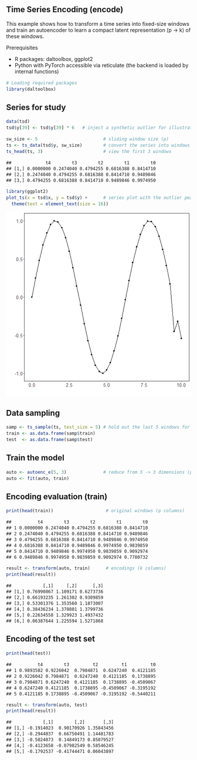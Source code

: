 ## Time Series Encoding (encode)

This example shows how to transform a time series into fixed-size windows and train an autoencoder to learn a compact latent representation (p -> k) of these windows.

Prerequisites
- R packages: daltoolbox, ggplot2
- Python with PyTorch accessible via reticulate (the backend is loaded by internal functions)


``` r
# Loading required packages
library(daltoolbox)
```

## Series for study


``` r
data(tsd)
tsd$y[39] <- tsd$y[39] * 6   # inject a synthetic outlier for illustration in the plot
```


``` r
sw_size <- 5                         # sliding window size (p)
ts <- ts_data(tsd$y, sw_size)        # convert the series into windows with p columns
ts_head(ts, 3)                       # view the first 3 windows
```

```
##             t4        t3        t2        t1        t0
## [1,] 0.0000000 0.2474040 0.4794255 0.6816388 0.8414710
## [2,] 0.2474040 0.4794255 0.6816388 0.8414710 0.9489846
## [3,] 0.4794255 0.6816388 0.8414710 0.9489846 0.9974950
```


``` r
library(ggplot2)
plot_ts(x = tsd$x, y = tsd$y) +      # series plot with the outlier peak
  theme(text = element_text(size = 16))
```

![plot of chunk unnamed-chunk-4](fig/ts_encode/unnamed-chunk-4-1.png)

## Data sampling


``` r
samp <- ts_sample(ts, test_size = 5) # hold out the last 5 windows for test
train <- as.data.frame(samp$train)
test  <- as.data.frame(samp$test)
```

## Train the model


``` r
auto <- autoenc_e(5, 3)              # reduce from 5 -> 3 dimensions (p -> k)
auto <- fit(auto, train)
```

## Encoding evaluation (train)


``` r
print(head(train))                    # original windows (p columns)
```

```
##          t4        t3        t2        t1        t0
## 1 0.0000000 0.2474040 0.4794255 0.6816388 0.8414710
## 2 0.2474040 0.4794255 0.6816388 0.8414710 0.9489846
## 3 0.4794255 0.6816388 0.8414710 0.9489846 0.9974950
## 4 0.6816388 0.8414710 0.9489846 0.9974950 0.9839859
## 5 0.8414710 0.9489846 0.9974950 0.9839859 0.9092974
## 6 0.9489846 0.9974950 0.9839859 0.9092974 0.7780732
```

``` r
result <- transform(auto, train)      # encodings (k columns)
print(head(result))
```

```
##            [,1]     [,2]      [,3]
## [1,] 0.76990867 1.109171 0.6273736
## [2,] 0.66193235 1.261302 0.9309859
## [3,] 0.53301376 1.353560 1.1873007
## [4,] 0.38436234 1.370801 1.3799736
## [5,] 0.22634558 1.329923 1.4937432
## [6,] 0.06387644 1.225594 1.5271868
```

## Encoding of the test set


``` r
print(head(test))
```

```
##          t4        t3         t2         t1         t0
## 1 0.9893582 0.9226042  0.7984871  0.6247240  0.4121185
## 2 0.9226042 0.7984871  0.6247240  0.4121185  0.1738895
## 3 0.7984871 0.6247240  0.4121185  0.1738895 -0.4509067
## 4 0.6247240 0.4121185  0.1738895 -0.4509067 -0.3195192
## 5 0.4121185 0.1738895 -0.4509067 -0.3195192 -0.5440211
```

``` r
result <- transform(auto, test)
print(head(result))
```

```
##            [,1]        [,2]       [,3]
## [1,] -0.1914023  0.90170926 1.35843456
## [2,] -0.2944037  0.66750491 1.14481783
## [3,] -0.5024073  0.14849173 0.85079527
## [4,] -0.4123658 -0.07982549 0.58546245
## [5,] -0.1792537 -0.41744471 0.06043897
```

